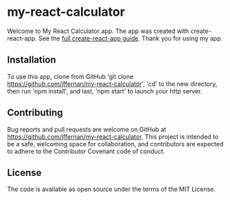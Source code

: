# my-react-calculator

Welcome to My React Calculator app.  The app was created with create-react-app.  See the [full create-react-app guide](https://github.com/facebookincubator/create-react-app/blob/master/packages/react-scripts/template/README.md).  Thank you for using my app.

## Installation

To use this app, clone from GitHub 'git clone https://github.com/jffernan/my-react-calculator', 'cd' to the new directory, then run 'npm install', and last, 'npm start' to launch your http server.

## Contributing

Bug reports and pull requests are welcome on GitHub at https://github.com/jffernan/my-react-calculator. This project is intended to be a safe, welcoming space for collaboration, and contributors are expected to adhere to the Contributor Covenant code of conduct.

## License

The code is available as open source under the terms of the MIT License.

